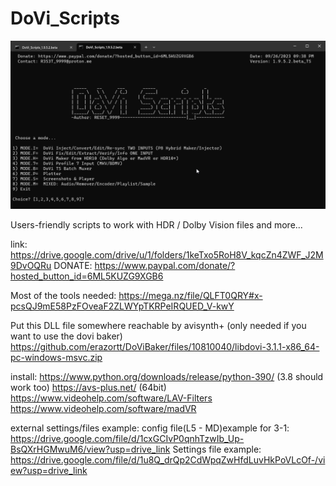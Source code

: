 # DoVi_Scripts
![Screenshot](introduction.gif)

Users-friendly scripts to work with HDR / Dolby Vision files and more...

link: https://drive.google.com/drive/u/1/folders/1keTxo5RoH8V_kqcZn4ZWF_J2M9DvOQRu
DONATE: https://www.paypal.com/donate/?hosted_button_id=6ML5KUZG9XGB6

Most of the tools needed: https://mega.nz/file/QLFT0QRY#x-pcsQJ9mE58PzFOveaF2ZLWYpTKRPeIRQUED_V-kwY

Put this DLL file somewhere reachable by avisynth+ (only needed if you want to use the dovi baker)
https://github.com/erazortt/DoViBaker/files/10810040/libdovi-3.1.1-x86_64-pc-windows-msvc.zip

install:
https://www.python.org/downloads/release/python-390/ (3.8 should work too)
https://avs-plus.net/ (64bit)
https://www.videohelp.com/software/LAV-Filters
https://www.videohelp.com/software/madVR

external settings/files example:
config file(L5 - MD)example for 3-1: https://drive.google.com/file/d/1cxGCIvP0qnhTzwIb_Up-BsQXrHGMwuM6/view?usp=drive_link 
Settings file example: https://drive.google.com/file/d/1u8Q_drQp2CdWpqZwHfdLuvHkPoVLcOf-/view?usp=drive_link

